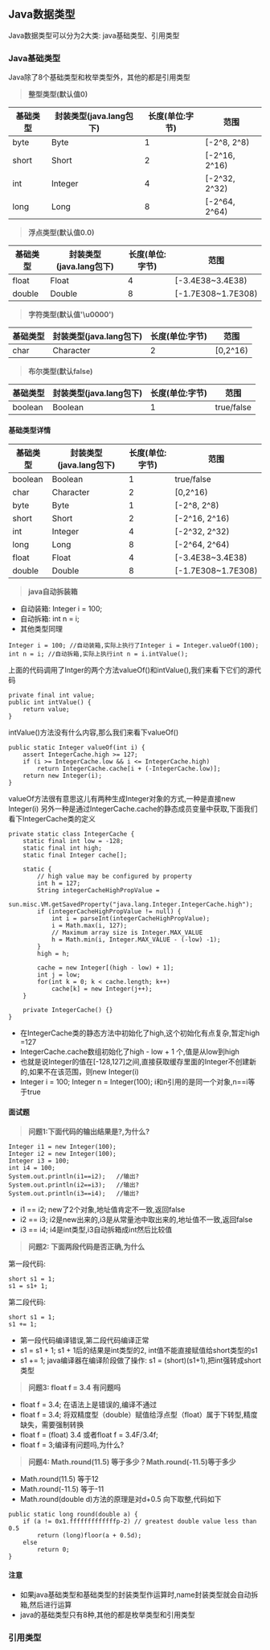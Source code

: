 ## Java数据类型

Java数据类型可以分为2大类:   java基础类型、引用类型

### Java基础类型

  Java除了8个基础类型和枚举类型外，其他的都是引用类型

> **整型类型(默认值0)**

|基础类型 | 封装类型(java.lang包下)  | 长度(单位:字节) | 范围|
|---------|--------------------------|-------|------|
|byte     | Byte                     | 1     |[-2^8, 2^8)|
|short    | Short                    | 2     |[-2^16, 2^16)|
|int      | Integer                  | 4     |[-2^32, 2^32)|
|long     | Long                     | 8     |[-2^64, 2^64)|

> **浮点类型(默认值0.0)**

|基础类型  | 封装类型(java.lang包下)    | 长度(单位:字节) | 范围|
|---------|--------------------------|-------|------|
|float    | Float                    | 4     |[-3.4E38~3.4E38)|
|double   | Double                   | 8     |[-1.7E308~1.7E308)|

> **字符类型(默认值'\u0000')**

|基础类型  | 封装类型(java.lang包下)    | 长度(单位:字节) | 范围|
|---------|--------------------------|-------|------|
|char     | Character                | 2     |[0,2^16)|

> **布尔类型(默认false)**

|基础类型  | 封装类型(java.lang包下)    | 长度(单位:字节) | 范围|
|---------|--------------------------|-------|------|
|boolean  | Boolean                  | 1     |true/false|

#### 基础类型详情

|基础类型  | 封装类型(java.lang包下)    | 长度(单位:字节) | 范围|
|---------|--------------------------|-------|------|
|boolean  | Boolean                  | 1     |true/false|
|char     | Character                | 2     |[0,2^16)|
|byte     | Byte                     | 1     |[-2^8, 2^8)|
|short    | Short                    | 2     |[-2^16, 2^16)|
|int      | Integer                  | 4     |[-2^32, 2^32)|
|long     | Long                     | 8     |[-2^64, 2^64)|
|float    | Float                    | 4     |[-3.4E38~3.4E38)|
|double   | Double                   | 8     |[-1.7E308~1.7E308)|


> **java自动拆装箱**

* 自动装箱: Integer i = 100;
* 自动拆箱: int n = i;
* 其他类型同理

```
Integer i = 100; //自动装箱,实际上执行了Integer i = Integer.valueOf(100);
int n = i; //自动拆箱,实际上执行int n = i.intValue();
```

上面的代码调用了Intger的两个方法valueOf()和intValue(),我们来看下它们的源代码

```
private final int value;
public int intValue() {
    return value;
}
```

intValue()方法没有什么内容,那么我们来看下valueOf()

```
public static Integer valueOf(int i) {
    assert IntegerCache.high >= 127;
    if (i >= IntegerCache.low && i <= IntegerCache.high)
        return IntegerCache.cache[i + (-IntegerCache.low)];
    return new Integer(i);
}
```

valueOf方法很有意思这儿有两种生成Integer对象的方式,一种是直接new Integer(i)
另外一种是通过IntegerCache.cache的静态成员变量中获取,下面我们看下IntegerCache类的定义

```
private static class IntegerCache {
    static final int low = -128;
    static final int high;
    static final Integer cache[];

    static {
        // high value may be configured by property
        int h = 127;
        String integerCacheHighPropValue =
            sun.misc.VM.getSavedProperty("java.lang.Integer.IntegerCache.high");
        if (integerCacheHighPropValue != null) {
            int i = parseInt(integerCacheHighPropValue);
            i = Math.max(i, 127);
            // Maximum array size is Integer.MAX_VALUE
            h = Math.min(i, Integer.MAX_VALUE - (-low) -1);
        }
        high = h;

        cache = new Integer[(high - low) + 1];
        int j = low;
        for(int k = 0; k < cache.length; k++)
            cache[k] = new Integer(j++);
    }

    private IntegerCache() {}
}
```

* 在IntegerCache类的静态方法中初始化了high,这个初始化有点复杂,暂定high =127
* IntegerCache.cache数组初始化了high - low + 1 个,值是从low到high
* 也就是说Integer的值在[-128,127]之间,直接获取缓存里面的Integer不创建新的,如果不在该范围，则new Integer(i)
* Integer i = 100; Integer n = Integer(100); i和n引用的是同一个对象,n==i等于true


#### 面试题

> **问题1:下面代码的输出结果是?,为什么?**

```
Integer i1 = new Integer(100);
Integer i2 = new Integer(100);
Integer i3 = 100;
int i4 = 100;
System.out.println(i1==i2);   //输出?
System.out.println(i2==i3);   //输出?
System.out.println(i3==i4);   //输出?
```

* i1 == i2; new了2个对象,地址值肯定不一致,返回false
* i2 == i3; i2是new出来的,i3是从常量池中取出来的,地址值不一致,返回false
* i3 == i4; i4是int类型,i3自动拆箱成int然后比较值

> **问题2: 下面两段代码是否正确,为什么**

第一段代码:

```
short s1 = 1;
s1 = s1+ 1;
```
第二段代码:

```
short s1 = 1;
s1 += 1;
```

* 第一段代码编译错误,第二段代码编译正常
* s1 = s1 + 1;   s1 + 1后的结果是int类型的2,  int值不能直接赋值给short类型的s1
* s1 += 1;   java编译器在编译阶段做了操作: s1 = (short)(s1+1),把int强转成short类型

> **问题3: float f = 3.4 有问题吗**

* float f = 3.4; 在语法上是错误的,编译不通过
* float f = 3.4; 将双精度型（double）赋值给浮点型（float）属于下转型,精度缺失，需要强制转换
* float f = (float) 3.4 或者float f = 3.4F/3.4f;
* float f = 3;编译有问题吗,为什么?


> **问题4: Math.round(11.5) 等于多少？Math.round(-11.5)等于多少**

* Math.round(11.5) 等于12
* Math.round(-11.5) 等于-11
* Math.round(double d)方法的原理是对d+0.5 向下取整,代码如下

```
public static long round(double a) {
    if (a != 0x1.fffffffffffffp-2) // greatest double value less than 0.5
        return (long)floor(a + 0.5d);
    else
        return 0;
}
```

#### 注意

* 如果java基础类型和基础类型的封装类型作运算时,name封装类型就会自动拆箱,然后进行运算
* java的基础类型只有8种,其他的都是枚举类型和引用类型


### 引用类型
